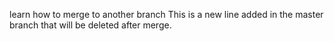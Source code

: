 learn how to merge to another branch
This is a new line added in the master branch that will be deleted after merge.

